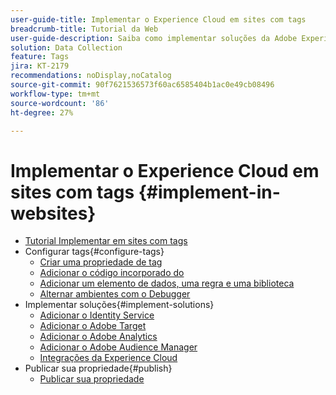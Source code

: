 ```yaml
---
user-guide-title: Implementar o Experience Cloud em sites com tags
breadcrumb-title: Tutorial da Web
user-guide-description: Saiba como implementar soluções da Adobe Experience Cloud em um site com tags.
solution: Data Collection
feature: Tags
jira: KT-2179
recommendations: noDisplay,noCatalog
source-git-commit: 90f7621536573f60ac6585404b1ac0e49cb08496
workflow-type: tm+mt
source-wordcount: '86'
ht-degree: 27%

---
```



# Implementar o Experience Cloud em sites com tags {#implement-in-websites}

+ [Tutorial Implementar em sites com tags](overview.md)
+ Configurar tags{#configure-tags}
   + [Criar uma propriedade de tag](create-a-property.md)
   + [Adicionar o código incorporado do](add-embed-code.md)
   + [Adicionar um elemento de dados, uma regra e uma biblioteca](add-data-elements-rules.md)
   + [Alternar ambientes com o Debugger](switch-environments.md)
+ Implementar soluções{#implement-solutions}
   + [Adicionar o Identity Service](id-service.md)
   + [Adicionar o Adobe Target](target.md)
   + [Adicionar o Adobe Analytics](analytics.md)
   + [Adicionar o Adobe Audience Manager](audience-manager.md)
   + [Integrações da Experience Cloud](integrations.md)
+ Publicar sua propriedade{#publish}
   + [Publicar sua propriedade](publish.md)

